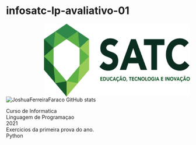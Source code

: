 # infosatc-lp-avaliativo-01
 <img align="right" width="400" height="200" src="Logo.png">


 ![JoshuaFerreiraFaraco GitHub stats](https://github-readme-stats.vercel.app/api?username=JoshuaFerreiraFaraco&show_icons=true&theme=dark)

Curso de Informatica
<br>
Linguagem de Programaçao
<br>
2021
<br>
Exercicios da primeira prova do ano.
<br>
Python

